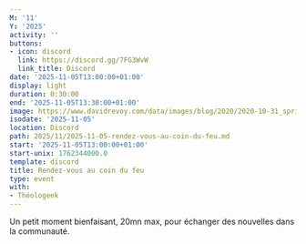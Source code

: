 ```yaml
---
M: '11'
Y: '2025'
activity: ''
buttons:
- icon: discord
  link: https://discord.gg/7FG3WvW
  link_title: Discord
date: '2025-11-05T13:00:00+01:00'
display: light
duration: 0:30:00
end: '2025-11-05T13:30:00+01:00'
image: https://www.davidrevoy.com/data/images/blog/2020/2020-10-31_spritely_scene.jpg
isodate: '2025-11-05'
location: Discord
path: 2025/11/2025-11-05-rendez-vous-au-coin-du-feu.md
start: '2025-11-05T13:00:00+01:00'
start-unix: 1762344000.0
template: discord
title: Rendez-vous au coin du feu
type: event
with:
- Théologeek
---
```

Un petit moment bienfaisant, 20mn max, pour échanger des nouvelles dans la communauté.